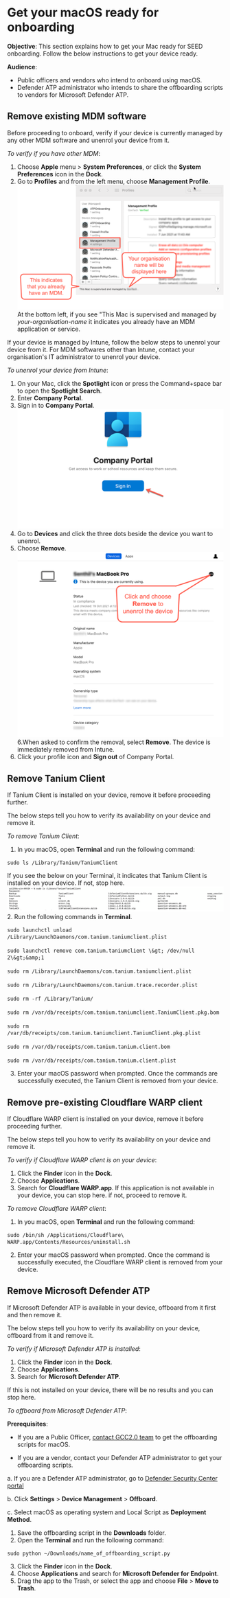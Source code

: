 # Get your macOS ready for onboarding


**Objective**: This section explains how to get your Mac ready for SEED onboarding. Follow the below instructions to get your device ready.

**Audience**:
- Public officers and vendors who intend to onboard using macOS.
- Defender ATP administrator who intends to share the offboarding scripts to vendors for Microsoft Defender ATP.

<!--If you are using a different You must unenroll your device from your existing Mobile Device Management (MDM) software-->

## Remove existing MDM software
Before proceeding to onboard, verify if your device is currently managed by any other MDM software and unenrol your device from it.

*To verify if you have other MDM*:
1. Choose **Apple** menu > **System Preferences**, or click the **System Preferences** icon in the **Dock**.
2. Go to **Profiles** and from the left menu, choose **Management Profile**.
![verify-other-mdm](images/onboarding-for-macos/verify-other-mdm.png)
At the bottom left, if you see "This Mac is supervised and managed by *your-organisation-name* it indicates you already have an MDM application or service.

If your device is managed by  Intune, follow the below steps to unenrol your device from it. For MDM softwares other than Intune, contact your organisation's IT administrator to unenrol your device.

*To unenrol your device from Intune*:
1. On your Mac, click the **Spotlight** icon or press the Command+space bar to open the **Spotlight Search**.
2. Enter **Company Portal**.
3. Sign in to **Company Portal**.
![sign-in-to-company-portal](images/onboarding-for-macos/sign-in-to-company-portal.png)
4. Go to **Devices** and click the three dots beside the device you want to unenrol.
5. Choose **Remove**.
![devices](images/onboarding-for-macos/devices-2.png)
6.When asked to confirm the removal, select **Remove**. The device is immediately removed from Intune.
7. Click your profile icon and **Sign out** of Company Portal.

<!--

## (1) Unenroll your device from existing Mobile Device Management (MDM) software

To check if your device is currently managed by MDM software, please follow the steps below. Note: If any of the points below cannot be verified, your device is not managed by MDM and you can skip the rest of this section.

1. Open System Preferences and verify the existence of a preference pane called &quot;Profiles&quot;.
2. Under &quot;Profiles&quot;, verify the existence of a profile titled &quot;Management Profile&quot;.
3. At the bottom left corner of the &quot;Profiles&quot; pane, verify the existence of a statement saying &quot;This Mac is supervised and managed by \_\_\_\_\_&quot;.

If your device is managed by **Microsoft Intune** , please follow the instructions below to unenroll. For any other MDM software, please contact your organization&#39;s IT administrator to find out how to properly unenroll your device before proceeding to the next section.

1. Open the &quot;Company Portal&quot; app and sign into the Azure AD account that your device is enrolled under. If you are unsure which account this is, please contact your organization&#39;s IT administrator.
2. Click on the &quot;Devices&quot; tab and select the correct device to unenroll.
3. Click on the three dots on the right side of the device name and select &quot;Remove&quot;.
4. Click the human icon on the top right corner to sign out from your account.-->


## Remove Tanium Client
If Tanium Client is installed on your device, remove it before proceeding further.

The below steps tell you how to verify its availability on your device and remove it.

*To remove Tanium Client*:

1. In you macOS, open **Terminal** and run the following command:
```
sudo ls /Library/Tanium/TaniumClient
```
If you see the below on your Terminal, it indicates that Tanium Client is installed on your device. If not, stop here.
![tanium-client](images/clean-up-instructions-macos.png)
2. Run the following commands in **Terminal**.

```
sudo launchctl unload /Library/LaunchDaemons/com.tanium.taniumclient.plist

sudo launchctl remove com.tanium.taniumclient \&gt; /dev/null 2\&gt;&amp;1

sudo rm /Library/LaunchDaemons/com.tanium.taniumclient.plist

sudo rm /Library/LaunchDaemons/com.tanium.trace.recorder.plist

sudo rm -rf /Library/Tanium/

sudo rm /var/db/receipts/com.tanium.taniumclient.TaniumClient.pkg.bom

sudo rm /var/db/receipts/com.tanium.taniumclient.TaniumClient.pkg.plist

sudo rm /var/db/receipts/com.tanium.tanium.client.bom

sudo rm /var/db/receipts/com.tanium.tanium.client.plist

```

3. Enter your macOS password when prompted. Once the commands are successfully executed, the Tanium Client is removed from your device.

## Remove pre-existing Cloudflare WARP client
If Cloudflare WARP client is installed on your device, remove it before proceeding further.

The below steps tell you how to verify its availability on your device and remove it.

*To verify if Cloudflare WARP client is on your device*:

1. Click the **Finder** icon in the **Dock**.
2. Choose **Applications**.
3. Search for **Cloudflare WARP.app**.
If this application is not available in your device, you can stop here. if not, proceed to remove it.

*To remove Cloudflare WARP client*:
1. In you macOS, open **Terminal** and run the following command:
```
sudo /bin/sh /Applications/Cloudflare\ WARP.app/Contents/Resources/uninstall.sh
```

2. Enter your macOS password when prompted. Once the command is successfully executed, the Cloudflare WARP client is removed from your device.

## Remove Microsoft Defender ATP
If Microsoft Defender ATP is available in your device, offboard from it first and then remove it.

The below steps tell you how to verify its availability on your device, offboard from it and remove it.

*To verify if Microsoft Defender ATP is installed*:
1. Click the **Finder** icon in the **Dock**.
2. Choose **Applications**.
3. Search for **Microsoft Defender ATP**.

If this is not installed on your device, there will be no results and you can stop here.

*To offboard from Microsoft Defender ATP*:

**Prerequisites**:

- If you are a Public Officer, [contact GCC2.0 team](gcc2.0_support@tech.gov.sg) to get the offboarding scripts for macOS.

- If you are a vendor, contact your Defender ATP administrator to get your offboarding scripts.

 a. If you are a Defender ATP administrator, go to [Defender Security Center portal](https://securitycenter.windows.com/)

 b. Click **Settings** > **Device Management** > **Offboard**.

 c. Select macOS as operating system and Local Script as **Deployment Method**.

 1. Save the offboarding script in the **Downloads** folder.
 2. Open the **Terminal** and run the following command:
```
sudo python ~/Downloads/name_of_offboarding_script.py
```
3. Click the **Finder** icon in the **Dock**.
4. Choose **Applications** and search for **Microsoft Defender for Endpoint**.
5. Drag the app to the Trash, or select the app and choose **File** > **Move to Trash**.












<!--If you already have Tanium Client on your device, remove it.

To check if the Tanium Client is installed on your device, open the &quot;Terminal&quot; app and run the following command: **sudo ls /Library/Tanium/TaniumClient**. You should see output similar to the following if the client is indeed installed:

![tanium-client](images/clean-up-instructions-macos.png)

If an error is returned saying &quot;No such file or directory&quot;, or if no output is returned, the Tanium Client is not installed on your device and you can skip the rest of this section.

To remove the Tanium Client, open the &quot;Terminal&quot;app and copy the following commands in (you can copy the whole block together), then click &quot;Enter&quot;. Enter your macOS account password when prompted.

```
sudo launchctl unload /Library/LaunchDaemons/com.tanium.taniumclient.plist

sudo launchctl remove com.tanium.taniumclient \&gt; /dev/null 2\&gt;&amp;1

sudo rm /Library/LaunchDaemons/com.tanium.taniumclient.plist

sudo rm /Library/LaunchDaemons/com.tanium.trace.recorder.plist

sudo rm -rf /Library/Tanium/

sudo rm /var/db/receipts/com.tanium.taniumclient.TaniumClient.pkg.bom

sudo rm /var/db/receipts/com.tanium.taniumclient.TaniumClient.pkg.plist

sudo rm /var/db/receipts/com.tanium.tanium.client.bom

sudo rm /var/db/receipts/com.tanium.tanium.client.plist

```

## (3) Remove pre-existing Cloudflare WARP client

To check if the WARP client is already installed, open the &quot;Finder&quot; app and look for an application named &quot;Cloudflare WARP.app&quot;. If this application does not exist, WARP is not installed on your device and you can skip the rest of this section.

To remove the existing WARP client, open the &quot;Terminal&quot;app and copy the following command in, entering your macOS account password when prompted:

sudo /bin/sh /Applications/Cloudflare\ WARP.app/Contents/Resources/uninstall.sh**

## (4) Offboard and uninstall Microsoft Defender ATP

To check if Defender is already installed, open the &quot;Finder&quot; app and look for an application named &quot;Microsoft Defender ATP.app&quot;. If this application does not exist, Defender is not installed on your device and you can skip the rest of this section.

If Defender already exists, follow the steps below to offboard and uninstall it:

1. **Next steps are IMPORTANT** , please do not proceed without offboarding!
2. For **public officers,**** please approach the GCC2.0 team **to request for the specific Defender ATP offboarding script for your OS. For** vendors, please approach your Defender ATP administrator** to obtain your offboarding scripts.
3. Your **administrator** can follow steps a,b &amp; c below to obtain the script.
  1. This script can be found in the [Defender Security Center portal](https://securitycenter.windows.com/).
  2. Go to Settings \&gt; Device management \&gt; Offboarding and select Mac OS as the operating system, with &quot;Local Script&quot; as deployment method.
4. Place the offboarding script in your &quot;Downloads&quot; folder.
5. Open the &quot;Terminal&quot; app and run the following command:

## sudo python ~/Downloads/name\_of\_offboarding\_script.py

1. Open the &quot;Finder&quot; app and navigate to &quot;Applications&quot;. Right click on &quot;Microsoft Defender for Endpoint&quot; and click &quot;Move to Trash&quot;.-->
